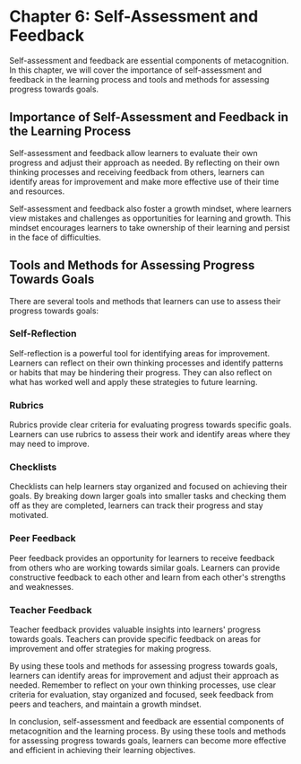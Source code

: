 Chapter 6: Self-Assessment and Feedback
=======================================

Self-assessment and feedback are essential components of metacognition. In this chapter, we will cover the importance of self-assessment and feedback in the learning process and tools and methods for assessing progress towards goals.

Importance of Self-Assessment and Feedback in the Learning Process
------------------------------------------------------------------

Self-assessment and feedback allow learners to evaluate their own progress and adjust their approach as needed. By reflecting on their own thinking processes and receiving feedback from others, learners can identify areas for improvement and make more effective use of their time and resources.

Self-assessment and feedback also foster a growth mindset, where learners view mistakes and challenges as opportunities for learning and growth. This mindset encourages learners to take ownership of their learning and persist in the face of difficulties.

Tools and Methods for Assessing Progress Towards Goals
------------------------------------------------------

There are several tools and methods that learners can use to assess their progress towards goals:

### Self-Reflection

Self-reflection is a powerful tool for identifying areas for improvement. Learners can reflect on their own thinking processes and identify patterns or habits that may be hindering their progress. They can also reflect on what has worked well and apply these strategies to future learning.

### Rubrics

Rubrics provide clear criteria for evaluating progress towards specific goals. Learners can use rubrics to assess their work and identify areas where they may need to improve.

### Checklists

Checklists can help learners stay organized and focused on achieving their goals. By breaking down larger goals into smaller tasks and checking them off as they are completed, learners can track their progress and stay motivated.

### Peer Feedback

Peer feedback provides an opportunity for learners to receive feedback from others who are working towards similar goals. Learners can provide constructive feedback to each other and learn from each other's strengths and weaknesses.

### Teacher Feedback

Teacher feedback provides valuable insights into learners' progress towards goals. Teachers can provide specific feedback on areas for improvement and offer strategies for making progress.

By using these tools and methods for assessing progress towards goals, learners can identify areas for improvement and adjust their approach as needed. Remember to reflect on your own thinking processes, use clear criteria for evaluation, stay organized and focused, seek feedback from peers and teachers, and maintain a growth mindset.

In conclusion, self-assessment and feedback are essential components of metacognition and the learning process. By using these tools and methods for assessing progress towards goals, learners can become more effective and efficient in achieving their learning objectives.
